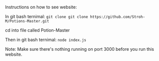 Instructions on how to see website:

In git bash ternimal:
```git clone git clone https://github.com/Stroh-M/Potions-Master.git```

cd into file called Potion-Master

Then in git bash ternimal: ```node index.js```


Note: Make sure there's nothing running on port 3000 before you run this website.